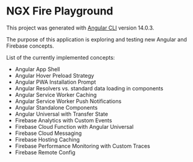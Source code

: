 # NGX Fire Playground

This project was generated with [Angular CLI](https://github.com/angular/angular-cli) version 14.0.3.

The purpose of this application is exploring and testing new Angular and Firebase concepts.

List of the currently implemented concepts:

- Angular App Shell
- Angular Hover Preload Strategy
- Angular PWA Installation Prompt
- Angular Resolvers vs. standard data loading in components
- Angular Service Worker Caching
- Angular Service Worker Push Notifications
- Angular Standalone Components
- Angular Universal with Transfer State
- Firebase Analytics with Custom Events
- Firebase Cloud Function with Angular Universal
- Firebase Cloud Messaging
- Firebase Hosting Caching
- Firebase Performance Monitoring with Custom Traces
- Firebase Remote Config

